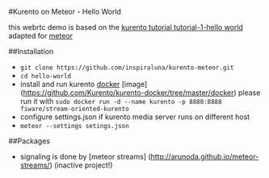 #Kurento on Meteor - Hello World

this webrtc demo is based on the [kurento tutorial tutorial-1-hello world](http://doc-kurento.readthedocs.org/en/stable/tutorials/node/tutorial-1-helloworld.html) adapted for [meteor](http://www.meteor.com) 




##Installation
- ``git clone https://github.com/inspiraluna/kurento-meteor.git``
- ``cd hello-world``
- install and run kurento [docker](https://www.docker.com/) [image] (https://github.com/Kurento/kurento-docker/tree/master/docker) please run it with ``sudo docker run -d --name kurento -p 8888:8888 fiware/stream-oriented-kurento``
- configure settings.json if kurento media server runs on different host
- ``meteor --settings setings.json``

##Packages
- signaling is done by [meteor streams] (http://arunoda.github.io/meteor-streams/) (inactive project!) 
